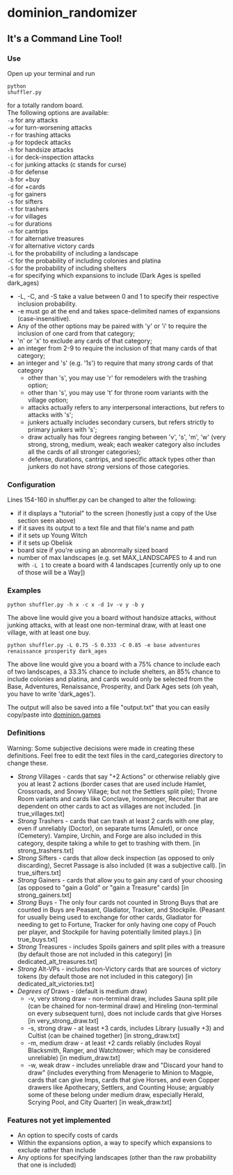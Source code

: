 # dominion_randomizer

## It's a Command Line Tool!

### Use

Open up your terminal and run <pre><code>python shuffler.py</code></pre> for a totally random board.<br>
The following options are available:<br>
<code>-a</code> for any attacks<br>
<code>-w</code> for turn-worsening attacks<br>
<code>-r</code> for trashing attacks<br>
<code>-p</code> for topdeck attacks<br>
<code>-h</code> for handsize attacks<br>
<code>-i</code> for deck-inspection attacks<br>
<code>-c</code> for junking attacks (c stands for curse)<br>
<code>-D</code> for defense<br>
<code>-b</code> for +buy<br>
<code>-d</code> for +cards<br>
<code>-g</code> for gainers<br>
<code>-s</code> for sifters<br>
<code>-t</code> for trashers<br>
<code>-v</code> for villages<br>
<code>-u</code> for durations<br>
<code>-n</code> for cantrips<br>
<code>-T</code> for alternative treasures<br>
<code>-V</code> for alternative victory cards<br>
<code>-L</code> for the probability of including a landscape<br>
<code>-C</code> for the probability of including colonies and platina<br>
<code>-S</code> for the probability of including shelters<br>
<code>-e</code> for specifying which expansions to include (Dark Ages is spelled dark_ages)<br>
<p><ul><li>-L, -C, and -S take a value between 0 and 1 to specify their respective inclusion probability. <li>-e must go at the end and takes space-delimited names of expansions (case-insensitive).<li>Any of the other options may be paired with 'y' or 'i' to require the inclusion of one card from that category; <li>'n' or 'x' to exclude any cards of that category; <li>an integer from 2-9 to require the inclusion of that many cards of that category; <li>an integer and 's' (e.g. '1s') to require that many <i>strong</i> cards of that category <ul><li>other than 's', you may use 'r' for remodelers with the trashing option; <li>other than 's', you may use 't' for throne room variants with the village option; <li>attacks actually refers to any interpersonal interactions, but refers to attacks with 's'; <li>junkers actually includes secondary cursers, but refers strictly to primary junkers with 's'; <li>draw actually has four degrees ranging between 'v', 's', 'm', 'w' (very strong, strong, medium, weak; each weaker category also includes all the cards of all stronger categories); <li>defense, durations, cantrips, and specific attack types other than junkers do not have <i>strong</i> versions of those categories.</ul></ul></p>

### Configuration

<p>Lines 154-160 in shuffler.py can be changed to alter the following:<ul><li>if it displays a "tutorial" to the screen (honestly just a copy of the Use section seen above)<li>if it saves its output to a text file and that file's name and path<li>if it sets up Young Witch<li>if it sets up Obelisk<li>board size if you're using an abnormally sized board<li>number of max landscapes (e.g. set MAX_LANDSCAPES to 4 and run with <code>-L 1</code> to create a board with 4 landscapes [currently only up to one of those will be a Way])</ul></p>

### Examples

<pre><code>python shuffler.py -h x -c x -d 1v -v y -b y</code></pre>
The above line would give you a board without handsize attacks, without junking attacks, with at least one non-terminal draw, with at least one village, with at least one buy.
<pre><code>python shuffler.py -L 0.75 -S 0.333 -C 0.85 -e base adventures renaissance prosperity dark_ages</code></pre>
The above line would give you a board with a 75% chance to include each of two landscapes, a 33.3% chance to include shelters, an 85% chance to include colonies and platina, and cards would only be selected from the Base, Adventures, Renaissance, Prosperity, and Dark Ages sets (oh yeah, you have to write 'dark_ages').
<p>The output will also be saved into a file "output.txt" that you can easily copy/paste into <a href=https://dominion.games>dominion.games</a> </p>

### Definitions

<p>Warning: Some subjective decisions were made in creating these definitions. Feel free to edit the text files in the card_categories directory to change these.</p>
<p><ul><li><i>Strong</i> Villages - cards that say "+2 Actions" or otherwise reliably give you at least 2 actions (border cases that are used include Hamlet, Crossroads, and Snowy Village; but not the Settlers split pile); Throne Room variants and cards like Conclave, Ironmonger, Recruiter that are dependent on other cards to act as villages are not included. [in true_villages.txt]<li><i>Strong</i> Trashers - cards that can trash at least 2 cards with one play, even if unreliably (Doctor), on separate turns (Amulet), or once (Cemetery). Vampire, Urchin, and Forge are also included in this category, despite taking a while to get to trashing with them. [in strong_trashers.txt]<li><i>Strong</i> Sifters - cards that allow deck inspection (as opposed to only discarding), Secret Passage is also included (it was a subjective call). [in true_sifters.txt]<li><i>Strong</i> Gainers - cards that allow you to gain any card of your choosing (as opposed to "gain a Gold" or "gain a Treasure" cards) [in strong_gainers.txt]<li><i>Strong</i> Buys - The only four cards not counted in Strong Buys that are counted in Buys are Peasant, Gladiator, Tracker, and Stockpile. (Peasant for usually being used to exchange for other cards, Gladiator for needing to get to Fortune, Tracker for only having one copy of Pouch per player, and Stockpile for having potentially limited plays.) [in true_buys.txt]<li><i>Strong</i> Treasures - includes Spoils gainers and split piles with a treasure (by default those are not included in this category) [in dedicated_alt_treasures.txt]<li><i>Strong</i> Alt-VPs - includes non-Victory cards that are sources of victory tokens (by default those are not included in this category) [in dedicated_alt_victories.txt]<li><i>Degrees of</i> Draws - (default is medium draw)<ul><li>-v, very strong draw - non-terminal draw, includes Sauna split pile (can be chained for non-terminal draw) and Hireling (non-terminal on every subsequent turn), does not include cards that give Horses [in very_strong_draw.txt]<li>-s, strong draw - at least +3 cards, includes Library (usually +3) and Cultist (can be chained together) [in strong_draw.txt]<li>-m, medium draw - at least +2 cards reliably (includes Royal Blacksmith, Ranger, and Watchtower; which may be considered unreliable) [in medium_draw.txt]<li>-w, weak draw - includes unreliable draw and "Discard your hand to draw" (includes everything from Menagerie to Minion to Magpie, cards that can give Imps, cards that give Horses, and even Copper drawers like Apothecary, Settlers, and Counting House; arguably some of these belong under medium draw, especially Herald, Scrying Pool, and City Quarter) [in weak_draw.txt]</ul></ul></p>

### Features not yet implemented

<p><ul><li>An option to specify costs of cards<li>Within the expansions option, a way to specify which expansions to exclude rather than include<li>Any options for specifying landscapes (other than the raw probability that one is included)</ul>
</p>

